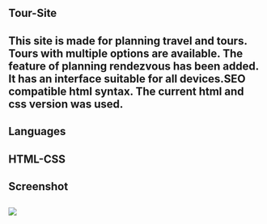 

<h2>Tour-Site<h2>

This site is made for planning travel and tours. Tours with multiple options are available. The feature of planning rendezvous has been added. It has an interface suitable for all devices.SEO compatible html syntax.
The current html and css version was used.

<h2>Languages<h2>

HTML-CSS

<h2>Screenshot<h2>

![](/tour.gif)
